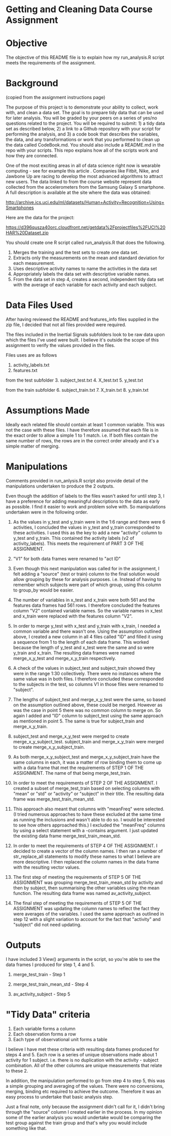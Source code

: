 # Getting and Cleaning Data Course Assignment
# Objective
The objective of this README file is to explain how my run_analysis.R script meets the requirements of the assignment.

# Background
(copied from the assignment instructions page)

The purpose of this project is to demonstrate your ability to collect, work with, and clean a data set. The goal is to prepare tidy data that can be used for later analysis. You will be graded by your peers on a series of yes/no questions related to the project. You will be required to submit: 1) a tidy data set as described below, 2) a link to a Github repository with your script for performing the analysis, and 3) a code book that describes the variables, the data, and any transformations or work that you performed to clean up the data called CodeBook.md. You should also include a README.md in the repo with your scripts. This repo explains how all of the scripts work and how they are connected.

One of the most exciting areas in all of data science right now is wearable computing - see for example this article . Companies like Fitbit, Nike, and Jawbone Up are racing to develop the most advanced algorithms to attract new users. The data linked to from the course website represent data collected from the accelerometers from the Samsung Galaxy S smartphone. A full description is available at the site where the data was obtained:

http://archive.ics.uci.edu/ml/datasets/Human+Activity+Recognition+Using+Smartphones

Here are the data for the project:

https://d396qusza40orc.cloudfront.net/getdata%2Fprojectfiles%2FUCI%20HAR%20Dataset.zip

You should create one R script called run_analysis.R that does the following.

1. Merges the training and the test sets to create one data set.
2. Extracts only the measurements on the mean and standard deviation for each measurement.
3. Uses descriptive activity names to name the activities in the data set
4. Appropriately labels the data set with descriptive variable names.
5. From the data set in step 4, creates a second, independent tidy data set with the average of each variable for each activity and each subject.



# Data Files Used
After having reviewed the README and features_info files supplied in the zip file, I decided that not all files provided were required.

The files included in the Inertial Signals subfolders look to be raw data upon which the files I've used were built. I believe it's outside the scope of this assignment to verify the values provided in the files.

Files uses are as follows
1. activity_labels.txt
2. features.txt

from the test subfolder
3. subject_test.txt
4. X_test.txt
5. y_test.txt

from the train subfolder
6. subject_train.txt
7. X_train.txt
8. y_train.txt

# Assumptions Made
Ideally each related file should contain at least 1 common variable. This was not the case with these files. I have therefore assumed that each file is in the exact order to allow a simple 1 to 1 match. i.e. If both files contain the same number of rows, the rows are in the correct order already and it's a simple matter of merging.

# Manipulations
Comments provided in run_anlysis.R script also provide detail of the manipulations undertaken to produce the 2 outputs.

Even though the addition of labels to the files wasn't asked for until step 3, I have a preference for adding meaningful descriptions to the data as early as possible. I find it easier to work and problem solve with. So manipulations undertaken were in the following order.

1. As the values in y_test and y_train were in the 1:6 range and there were 6 activities, I concluded the values in y_test and y_train corresponded to these activities. I used this as the key to add a new "activity" column to y_test and y_train. This contained the activity labels (v2 of activity_labels). This meets the requirement of PART 3 OF THE ASSIGNMENT.

2. "V1" for both data frames were renamed to "act ID"

3. Even though this next manipulation was called for in the assignment, I felt adding a "source" (test or train) column to the final solution would allow grouping by these for analysis purposes. i.e. Instead of having to remember which subjects were part of which group, using this column to group_by would be easier.

4. The number of variables in x_test and x_train were both 561 and the features data frames had 561 rows. I therefore concluded the features column "V2" contained variable names. So the variable names in x_test and x_train were replaced with the features column "V2".

5. In order to merge y_test with x_test and y_train with x_train, I needed a common variable and there wasn't one. Using the assumption outlined above, I created a new column in all 4 files called "ID" and filled it using a sequence from 1 to the length of each data frame. This worked because the length of y_test and x_test were the same and so were y_train and x_train. The resulting data frames were named merge_x_y_test and merge_x_y_train respectively.

6. A check of the values in subject_test and subject_train showed they were in the range 1:30 collectively. There were no instances where the same value was in both files. I therefore concluded these corresponded to the subjects in the test, so columns V1 in those files were renamed to "subject".

7. The lengths of subject_test and merge_x_y_test were the same, so based on the assumption outlined above, these could be merged. However as was the case in point 5 there was no common column to merge on. So again I added and "ID" column to subject_test using the same approach as mentioned in point 5. The same is true for subject_train and merge_x_y_train.

8. subject_test and merge_x_y_test were merged to create merge_x_y_subject_test. subject_train and merge_x_y_train were merged to create merge_x_y_subject_train.

9. As both merge_x_y_subject_test and merge_x_y_subject_train have the same columns in each, it was a matter of row binding them to come up with a data frame that met the requirements of STEP 1 OF THE ASSIGNMENT. The name of that being merge_test_train.

10. In order to meet the requirements of STEP 2 OF THE ASSIGNMENT. I created a subset of merge_test_train based on selecting columns with "mean" or "std" or "activity" or "subject" in their title. The resulting data frame was merge_test_train_mean_std.

11. This approach also meant that columns with "meanFreq" were selected. (I tried numerous approaches to have these excluded at the same time as running the inclusions and wasn't able to do so. I would be interested to see how others approached this.) I excluded the "meanFreq" columns by using a select statement with a -contains argument. I just updated the existing data frame merge_test_train_mean_std.

12. In order to meet the requirements of STEP 4 OF THE ASSIGNMENT. I decided to create a vector of the column names. I then ran a number of str_replace_all statements to modify these names to what I believe are more descriptive. I then replaced the column names in the data frame with the resulting vector values.

13. The first step of meeting the requirements of STEP 5 OF THE ASSIGNMENT was grouping merge_test_train_mean_std by activity and then by subject, then summarising the other variables using the mean function. The resulting data frame was named av_activity_subject.

14. The final step of meeting the requirements of STEP 5 OF THE ASSIGNMENT was updating the column names to reflect the fact they were averages of the variables. I used the same approach as outlined in step 12 with a slight variation to account for the fact that "activity" and "subject" did not need updating.

# Outputs
I have included 3 View() arguments in the script, so you're able to see the data frames I produced for step 1, 4 and 5.

1. merge_test_train - Step 1

2. merge_test_train_mean_std - Step 4

3. av_activity_subject - Step 5


# "Tidy Data" criteria
1. Each variable forms a column
2. Each observation forms a row
3. Each type of observational unit forms a table

I believe I have met these criteria with resulting data frames produced for steps 4 and 5. Each row is a series of unique observations made about 1 activity for 1 subject. i.e. there is no duplication with the activity - subject combination. All of the other columns are unique measurements that relate to these 2.

In addition, the manipulation performed to go from step 4 to step 5, this was a simple grouping and averaging of the values. There were no conversions, merging, binding etc required to achieve the outcome. Therefore it was an easy process to undertake that basic analysis step.

Just a final note, only because the assignment didn't call for it, I didn't bring through the "source" column I created earlier in the process. In my opinion some of the earlier analysis you would undertake would be comparing the test group against the train group and that's why you would include something like that.
